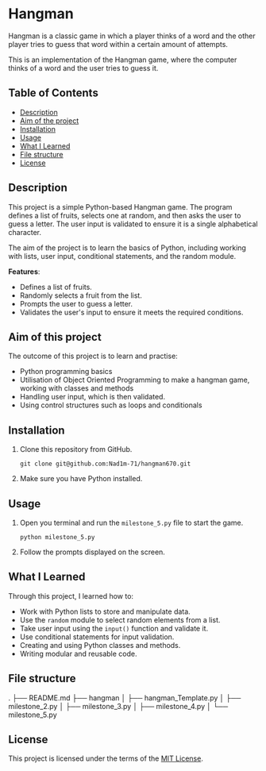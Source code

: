 # Hangman
Hangman is a classic game in which a player thinks of a word and the other player tries to guess that word within a certain amount of attempts.

This is an implementation of the Hangman game, where the computer thinks of a word and the user tries to guess it. 


## Table of Contents

- [Description](#description)
- [Aim of the project](#aim-of-this-project)
- [Installation](#installation)
- [Usage](#usage)
- [What I Learned](#what-i-learned)
- [File structure](#file-structure) 
- [License](#license)

## Description

This project is a simple Python-based Hangman game. The program defines a list of fruits, selects one at random, and then asks the user to guess a letter. The user input is validated to ensure it is a single alphabetical character.

The aim of the project is to learn the basics of Python, including working with lists, user input, conditional statements, and the random module.

**Features**:

- Defines a list of fruits.
- Randomly selects a fruit from the list.
- Prompts the user to guess a letter.
- Validates the user's input to ensure it meets the required conditions.

## Aim of this project

The outcome of this project is to learn and practise:

- Python programming basics
- Utilisation of Object Oriented Programming to make a hangman game, working with classes and methods
- Handling user input, which is then validated.
- Using control structures such as loops and conditionals

## Installation

1. Clone this repository from GitHub.
   ```
   git clone git@github.com:Nad1m-71/hangman670.git
   ```
2. Make sure you have Python installed.

## Usage

1. Open you terminal and run the `milestone_5.py` file to start the game.
   ``` 	
   python milestone_5.py
   ```
 
2. Follow the prompts displayed on the screen.

## What I Learned

Through this project, I learned how to:

- Work with Python lists to store and manipulate data.
- Use the `random` module to select random elements from a list.
- Take user input using the `input()` function and validate it.
- Use conditional statements for input validation.
- Creating and using Python classes and methods.
- Writing modular and reusable code.

## File structure

.
├── README.md
├── hangman
│   ├── hangman_Template.py
│   ├── milestone_2.py
│   ├── milestone_3.py
│   ├── milestone_4.py
│   └── milestone_5.py

## License

This project is licensed under the terms of the [MIT License](https://github.com/othneildrew/Best-README-Template/blob/main/LICENSE.txt).
